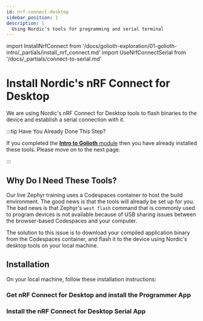 ```yaml
---
id: nrf-connect-desktop
sidebar_position: 1
description: |
  Using Nordic's tools for programming and serial terminal
---
```


import InstallNrfConnect from '/docs/golioth-exploration/01-golioth-intro/\_partials/install_nrf_connect.md'
import UseNrfConnectSerial from '/docs/\_partials/connect-to-serial.md'

# Install Nordic's nRF Connect for Desktop

We are using Nordic's nRF Connect for Desktop tools to flash binaries to the
device and establish a serial connection with it.

:::tip Have You Already Done This Step?

If you completed the [**Intro to Golioth** module](/golioth-exploration)
then you have already installed these tools. Please move on to the next page.

:::

## Why Do I Need These Tools?

Our live Zephyr training uses a Codespaces container to host the build
environment. The good news is that the tools will already be set up for you. The
bad news is that Zephyr's `west flash` command that is commonly used to program
devices is not available because of USB sharing issues between the browser-based
Codespaces and your computer.

The solution to this issue is to download your compiled application binary from
the Codespaces container, and flash it to the device using Nordic's desktop
tools on your local machine.

## Installation

On your local machine, follow these installation instructions:

### Get nRF Connect for Desktop and install the Programmer App

<InstallNrfConnect/>

### Install the nRF Connect for Desktop Serial App

<UseNrfConnectSerial/>
